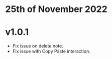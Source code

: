 # 25th of November 2022
# v1.0.1

+ Fix issue on delete note.
+ Fix issue with Copy Paste interaction.
